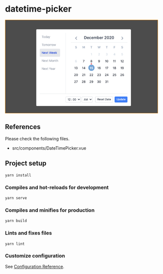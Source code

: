 # datetime-picker
<img src="./public/date-time-picker-modal.png" alt="screenshot" />

## References
Please check the following files.

- src/components/DateTimePicker.vue

## Project setup
```
yarn install
```

### Compiles and hot-reloads for development
```
yarn serve
```

### Compiles and minifies for production
```
yarn build
```

### Lints and fixes files
```
yarn lint
```

### Customize configuration
See [Configuration Reference](https://cli.vuejs.org/config/).
